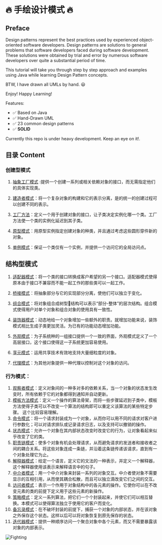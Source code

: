 # :fire: 手绘设计模式 :fire:

## Preface

Design patterns represent the best practices used by experienced object-oriented software 
developers. Design patterns are solutions to general problems that software developers 
faced during software development. 
These solutions were obtained by trial and error by numerous 
software developers over quite a substantial period of time.

This tutorial will take you through step by step 
approach and examples using Java while learning Design Pattern concepts.

BTW, I have drawn all UMLs by hand. :smiley:

Enjoy! Happy Learning!

Features:

- :white_check_mark: Based on Java
- :white_check_mark: Hand-Drawn UML
- :white_check_mark: 23 common design patterns
- :white_check_mark: **SOLID**

Currently this repo is under heavy development. Keep an eye on it!.

## 目录 Content

### 创建型模式

1. [抽象工厂模式](015_AbstractPattern.md) :提供一个创建一系列或相关依赖对象的接口，而无需指定他们的具体实现类。

2. [建造者模式](013_BuilderPattern.md)：将一个复杂对象的构建和它的表示分离，是的统一的创建过程可以创建不同的表示。

3. [工厂方法](008_FactoryMethodPattern.md)：定义一个用于创建对象的接口，让子类决定实例化哪一个类。工厂方法使一个类的实例化延迟到其子类。

4. [原型模式](009_PrototypePattern.md)：用原型实例指定创建对象的种类，并且通过考虑这些圆形穿件新的对象。

5. [单例模式](021_SingletonPattern.md)：保证一个类仅有一个实例，并提供一个访问它的全局访问点。

## 结构型模式

1. [适配器模式](017_AdapterPattern.md)：将一个类的接口转换成客户希望的另一个接口。适配器模式使得原本由于接口不兼容而不能一起工作的那些类可以一起工作。

2. [桥接模式](022_BrigePattern.md)：将抽象部分与它的实现部分分离，使他们可以独立于变化。

3. [组合模式](019_CompositePattern.md)：将对象组合成树型🌲结构可以表示“部分-整体”的层次结构。组合模式使得用户对单个对象和组合对象的使用具有一致性。

4. [装饰器模式](006_DecoratorPattern.md)：动态地给一个对象增加一些额外的职责。就增加功能来说，装饰模式相比生成子类更加灵活。为已有的功能动态增加功能。

5. [外观模式](012_FacadePattern.md)：为子系统种的一组接口提供一个一致的界面，外观模式定义了一个高层接口，这个接口使得这一子系统更加容易使用。

6. [享元模式](026_FlyweightPattern.md)：运用共享技术有效地支持大量细粒度的对象。

7. [代理模式](007_ProxyPattern.md)：为其他对象提供一种代理以控制对这个对象的访问。

### 行为模式：

1. [观察者模式](014_ObserverPattern.md)：定义对象间的一种多对多的依赖关系，当一个对象的状态发生改变时，所有依赖于它的对象都得到通知并自动更新。
2. [模板方法模式](010_TemplateMethodPattern.md)：定义一个操作的算法骨架，而将一些步骤延迟到子类中，模板方法使得子类可以不改变一个算法的结构即可以重定义该算法的某些特定步骤。 这个比较容易理解。
3. [命令模式](023_CommandPattern.md)：将一个请求封装成为一个对象，从而你可以用不同的请求对客户进行参数化；可以对请求排队或记录请求日志，以及支持可以撤销的操作。
4. [状态模式](016_StatePattern.md)：允许一个对象在其内部状态改变时改变它的行为，让对象看起来似乎改变了它的类。
5. [职责链模式](024_ChainOfResponsibility.md)：使多个对象有机会处理请求，从而避免请求的发送者和接收者之间的耦合关系。将这些对象连成一条链，并沿着这条链传递该请求，直到有一个对象处理它为止。
6. [解释器模式](027_InterpreterPattern.md)：给定一个语言，定义它的文法的一种表示，并定义一个解释器，这个解释器使用该表示来解释语言中的句子。
7. [中介者模式](025_MediatorPattern.md)：用一个中介对象来封装一系列的对象交互。中介者使对象不需要显示的互相引用，从而使其耦合松散，而且可以独立滴改变它们之间的交互。
8. [访问者模式](028_VisitorPattern.md)：表示一个作用于对象结构中的各元素的操作。它使你可以在不改变元素的类的前提下定义用于这些元素的新操作。
9. [策略模式](002_StrategyPattern.md)：定义一系列算法，把它们一个个封装起来，并使它们可以相互替换。本模式可以使得算法独立于使用它的客户而变化。
10. [备忘录模式](018_MementoPattern.md)：在不破坏封装的前提下，捕获一个对象的内部状态，并在该对象之外保存这个状态。这样以后可以将对象恢复到原先保存的状态。
11. [迭代器模式](020_IteratorPattern.md)：提供一种顺序访问一个聚合对象中各个元素，而又不需要暴露该对象的内部表示。


![Fighting](https://gitee.com/gdhu/testtingop/raw/master/2019-12-27_001.jpg)


